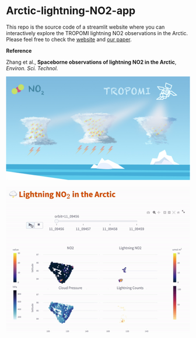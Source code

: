 # Arctic-lightning-NO2-app

This repo is the source code of a streamlit website where you can interactively explore the TROPOMI lightning NO2 observations in the Arctic. Please feel free to check the [website](https://arctic-lightning-no2.streamlit.app/) and [our paper](https://pubs.acs.org/doi/10.1021/acs.est.2c07988).

**Reference**

Zhang et al., **Spaceborne observations of lightning NO2 in the Arctic**, *Environ. Sci. Technol.*

<a href="https://arctic-lightning-no2.streamlit.app/"><img src="https://github.com/zxdawn/Arctic-lightning-NO2-app/blob/main/imgs/homepage.jpg" width="700"></a>

<a href="https://arctic-lightning-no2.streamlit.app/"><img src="https://github.com/zxdawn/Arctic-lightning-NO2-app/blob/main/imgs/lightning_no2_arctic.gif" width="700"></a>
